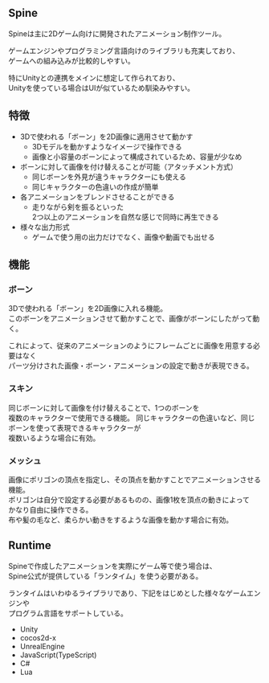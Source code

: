 ## Spine
Spineは主に2Dゲーム向けに開発されたアニメーション制作ツール。

ゲームエンジンやプログラミング言語向けのライブラリも充実しており、  
ゲームへの組み込みが比較的しやすい。

特にUnityとの連携をメインに想定して作られており、  
Unityを使っている場合はUIが似ているため馴染みやすい。

## 特徴
* 3Dで使われる「ボーン」を2D画像に適用させて動かす
  - 3Dモデルを動かすようなイメージで操作できる
  - 画像と小容量のボーンによって構成されているため、容量が少なめ
* ボーンに対して画像を付け替えることが可能（アタッチメント方式）
  - 同じボーンを外見が違うキャラクターにも使える
  - 同じキャラクターの色違いの作成が簡単
* 各アニメーションをブレンドさせることができる
  - 走りながら剣を振るといった  
    2つ以上のアニメーションを自然な感じで同時に再生できる
* 様々な出力形式
  - ゲームで使う用の出力だけでなく、画像や動画でも出せる

## 機能
### ボーン
3Dで使われる「ボーン」を2D画像に入れる機能。  
このボーンをアニメーションさせて動かすことで、画像がボーンにしたがって動く。

これによって、従来のアニメーションのようにフレームごとに画像を用意する必要はなく  
パーツ分けされた画像・ボーン・アニメーションの設定で動きが表現できる。

### スキン
同じボーンに対して画像を付け替えることで、1つのボーンを  
複数のキャラクターで使用できる機能。
同じキャラクターの色違いなど、同じボーンを使って表現できるキャラクターが  
複数いるような場合に有効。

### メッシュ
画像にポリゴンの頂点を指定し、その頂点を動かすことでアニメーションさせる機能。  
ポリゴンは自分で設定する必要があるものの、画像1枚を頂点の動きによって  
かなり自由に操作できる。  
布や髪の毛など、柔らかい動きをするような画像を動かす場合に有効。

## Runtime
Spineで作成したアニメーションを実際にゲーム等で使う場合は、  
Spine公式が提供している「ランタイム」を使う必要がある。

ランタイムはいわゆるライブラリであり、下記をはじめとした様々なゲームエンジンや  
プログラム言語をサポートしている。

* Unity
* cocos2d-x
* UnrealEngine
* JavaScript(TypeScript)
* C#
* Lua